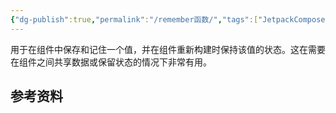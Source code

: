 ```yaml
---
{"dg-publish":true,"permalink":"/remember函数/","tags":["JetpackCompose/函数"],"noteIcon":""}
---
```


用于在组件中保存和记住一个值，并在组件重新构建时保持该值的状态。这在需要在组件之间共享数据或保留状态的情况下非常有用。




## 参考资料